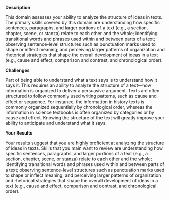 **Description**

This domain assesses your ability to analyze the structure of ideas in texts. The primary skills covered by this domain are understanding how specific sentences, paragraphs, and larger portions of a text (e.g., a section, chapter, scene, or stanza) relate to each other and the whole; identifying transitional words and phrases used within and between parts of a text; observing sentence-level structures such as punctuation marks used to shape or inflect meaning; and perceiving larger patterns of organization and rhetorical strategies that shape the overall development of ideas in a text (e.g., cause and effect, comparison and contrast, and chronological order).

**Challenges**

Part of being able to understand what a text says is to understand how it says it. This requires an ability to analyze the structure of a text—how information is organized to deliver a persuasive argument. Texts are often structured to follow commonly used writing patterns, such as cause and effect or sequence. For instance, the information in history texts is commonly organized sequentially by chronological order, whereas the information in science textbooks is often organized by categories or by cause and effect. Knowing the structure of the text will greatly improve your ability to anticipate and understand what it says.

**Your Results**

Your results suggest that you are highly proficient at analyzing the structure of ideas in texts. Skills that you main want to review are understanding how specific sentences, paragraphs, and larger portions of a text (e.g., a section, chapter, scene, or stanza) relate to each other and the whole; identifying transitional words and phrases used within and between parts of a text; observing sentence-level structures such as punctuation marks used to shape or inflect meaning; and perceiving larger patterns of organization and rhetorical strategies that shape the overall development of ideas in a text (e.g., cause and effect, comparison and contrast, and chronological order).
